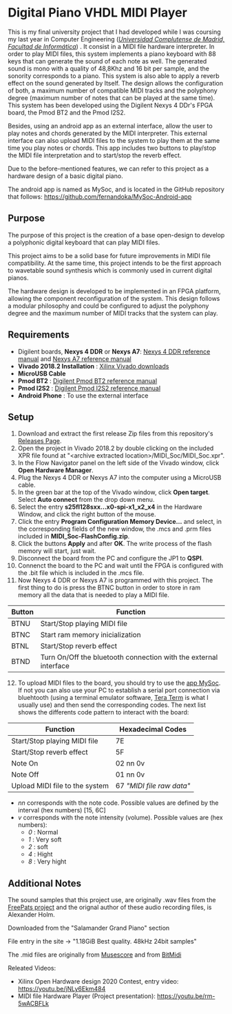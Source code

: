 # Digital Piano VHDL MIDI Player 

This is my final university project that I had developed while I was coursing my last year in Computer Engineering (*[Universidad Complutense de Madrid, Facultad de Informática](https://informatica.ucm.es/)*) . It consist in a MIDI file hardware interpreter. In order to play MIDI files, this system implements a piano keyboard with 88 keys that can generate the sound of each note as well. The generated sound is mono with a quality of 48,8Khz and 16 bit per sample, and the sonority corresponds to a piano. This system is also able to apply a reverb effect on the sound generated by Itself. The design allows the configuration of both, a maximum number of compatible MIDI tracks and the polyphony degree (maximum number of notes that can be played at the same time). This system has been developed using the Digilent Nexys 4 DDr's FPGA board, the Pmod BT2 and the Pmod I2S2.

Besides, using an android app as an external interface, allow the user to play notes and chords generated by the MIDI interpreter. This external interface can also upload MIDI files to the system to play them at the same time you play notes or chords. This app includes two buttons to play/stop the MIDI file interpretation and to start/stop the reverb effect. 

Due to the before-mentioned features, we can refer to this project as a hardware design of a basic digital piano.

The android app is named as MySoc, and is located in the GitHub repository that follows: https://github.com/fernandoka/MySoc-Android-app


## Purpose

The purpose of this project is the creation of a base open-design to develop a polyphonic digital keyboard that can play MIDI files. 

This project aims to be a solid base for future improvements in MIDI file compatibility. At the same time, this project intends to be the first approach to wavetable sound synthesis which is commonly used in current digital pianos. 

The hardware design is developed to be implemented in an FPGA platform, allowing the component reconfiguration of the system. This design follows a modular philosophy and could be configured to adjust the polyphony degree and the maximum number of MIDI tracks that the system can play.

## Requirements

* Digilent boards, **Nexys 4 DDR** or **Nexys A7**: [Nexys 4 DDR reference manual](https://reference.digilentinc.com/reference/programmable-logic/nexys-4-ddr/start) and [Nexys A7 reference manual](https://reference.digilentinc.com/reference/programmable-logic/nexys-a7/start)
* **Vivado 2018.2 Installation** : [Xilinx Vivado downloads](https://www.xilinx.com/support/download/index.html/content/xilinx/en/downloadNav/vivado-design-tools/archive.html)
* **MicroUSB Cable**
* **Pmod BT2** : [Digilent Pmod BT2 reference manual](https://reference.digilentinc.com/reference/pmod/pmodbt2/reference-manual?redirect=1)
* **Pmod I2S2** : [Digilent Pmod I2S2 reference manual](https://reference.digilentinc.com/reference/pmod/pmodi2s2/reference-manual)
* **Android Phone** : To use the external interface

## Setup
1. Download and extract the first release Zip files from this repository's [Releases Page](https://github.com/fernandoka/Digital-Piano-VHDL-MIDI-Player/releases).
2. Open the project in Vivado 2018.2 by double clicking on the included XPR file found at "\<archive extracted location\>/MIDI_Soc/MIDI_Soc.xpr".
3. In the Flow Navigator panel on the left side of the Vivado window, click **Open Hardware Manager**.
4. Plug the Nexys 4 DDR or Nexys A7 into the computer using a MicroUSB cable.
6. In the green bar at the top of the Vivado window, click **Open target**. Select **Auto connect** from the drop down menu.
7. Select the entry **s25fl128sxx...x0-spi-x1_x2_x4** in the Hardware Window, and click the right button of the mouse.
8. Click the entry **Program Configuration Memory Device...** and select, in the corresponding fields of the new window, the .mcs and .prm files included in **MIDI_Soc-FlashConfig.zip**.
7. Click the buttons **Apply** and after **OK**. The write process of the flash memory will start, just wait.
8. Disconnect the board from the PC and configure the JP1 to **QSPI**.
9. Connenct the board to the PC and wait until the FPGA is configured with the .bit file which is included in the .mcs file.
10. Now Nexys 4 DDR or Nexys A7 is programmed with this project. The first thing to do is press the BTNC button in order to store in ram memory all the data that is needed to play a MIDI file.

| Button | Function                                                          |
| ------ | ----------------------------------------------------------------- |
| BTNU   | Start/Stop playing MIDI file                                      |
| BTNC   | Start ram memory inicialization                                   |                                    
| BTNL   | Start/Stop reverb effect		                             |
| BTND   | Turn On/Off the bluetooth connection with the external interface |

12. To upload MIDI files to the board, you should try to use the [app MySoc](https://github.com/fernandoka/MySoc-Android-app). If not you can also use your PC to establish a serial port connection via bluehtooth (using a terminal emulator software, [Tera Term](https://osdn.net/projects/ttssh2/releases/) is what I usually use) and then send the corresponding codes. The next list shows the differents code pattern to interact with the board: 

| Function | Hexadecimal Codes                              |
| -------- | -----------------------------------------------|
| Start/Stop playing MIDI file    | 7E			    |
| Start/Stop reverb effect        | 5F		            |
| Note On                         | 02 nn 0v                |                     
| Note Off                        | 01 nn 0v                |                    
| Upload MIDI file to the system  | 67 *"MIDI file raw data"* |

- *nn* corresponds with the note code. Possible values are defined by the interval (hex numbers) [15, 6C]
- *v* corresponds with the note intensity (volume). Possible values are (hex numbers):
    - *0* : Normal
    - *1* : Very soft
    - *2* : soft
    - *4* : Hight
    - *8* : Very hight

## Additional Notes
The sound samples that this project use, are originally .wav files from the [FreePats project](http://freepats.zenvoid.org/Piano/acoustic-grand-piano.html) and the orignal author of these audio recording files, is Alexander Holm.

Downloaded from the "Salamander Grand Piano" section

File entry in the site -> "1.18GiB Best quality. 48kHz 24bit samples"

The .mid files are originally from [Musescore](https://musescore.org/es) and from [BitMidi](https://bitmidi.com/)

Releated Videos: 
- Xilinx Open Hardware design 2020 Contest, entry video: https://youtu.be/jNLy6Ekm484
- MIDI file Hardware Player (Project presentation): https://youtu.be/rm-5wACBFLk

